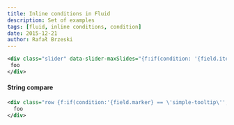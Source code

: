 ```yaml
---
title: Inline conditions in Fluid
description: Set of examples
tags: [fluid, inline conditions, condition]
date: 2015-12-21
author: Rafał Brzeski
---
```


~~~ xml
<div class="slider" data-slider-maxSlides="{f:if(condition: '{field.items}', then: '{field.items}', else: '3')}">
 foo
</div>
~~~
 
#### String compare
~~~ xml
<div class="row {f:if(condition:'{field.marker} == \'simple-tooltip\'', then: 'form-tooltip')}">
  foo
</div>
~~~
